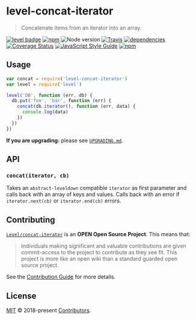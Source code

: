 # level-concat-iterator

> Concatenate items from an iterator into an array.

[![level badge][level-badge]](https://github.com/level/awesome)
[![npm](https://img.shields.io/npm/v/level-concat-iterator.svg)](https://www.npmjs.com/package/level-concat-iterator)
![Node version](https://img.shields.io/node/v/level-concat-iterator.svg)
[![Travis](https://img.shields.io/travis/Level/concat-iterator.svg)](http://travis-ci.org/Level/concat-iterator)
[![dependencies](https://david-dm.org/Level/level-concat-iterator.svg)](https://david-dm.org/level/level-concat-iterator)
[![Coverage Status](https://coveralls.io/repos/github/Level/concat-iterator/badge.svg)](https://coveralls.io/github/Level/concat-iterator)
[![JavaScript Style Guide](https://img.shields.io/badge/code_style-standard-brightgreen.svg)](https://standardjs.com)
[![npm](https://img.shields.io/npm/dm/level-concat-iterator.svg)](https://www.npmjs.com/package/level-concat-iterator)

## Usage

```js
var concat = require('level-concat-iterator')
var level = require('level')

level('DB', function (err, db) {
  db.put('foo', 'bar', function (err) {
    concat(db.iterator(), function (err, data) {
      console.log(data)
    })
  })
})
```

**If you are upgrading:** please see [`UPGRADING.md`](UPGRADING.md).

## API

### `concat(iterator, cb)`

Takes an `abstract-leveldown` compatible `iterator` as first parameter and calls back with an array of keys and values. Calls back with an error if `iterator.next(cb)` or `iterator.end(cb)` errors.

## Contributing

[`Level/concat-iterator`](https://github.com/Level/concat-iterator) is an **OPEN Open Source Project**. This means that:

> Individuals making significant and valuable contributions are given commit-access to the project to contribute as they see fit. This project is more like an open wiki than a standard guarded open source project.

See the [Contribution Guide](https://github.com/Level/community/blob/master/CONTRIBUTING.md) for more details.

## License

[MIT](LICENSE.md) © 2018-present [Contributors](CONTRIBUTORS.md).

[level-badge]: http://leveldb.org/img/badge.svg
